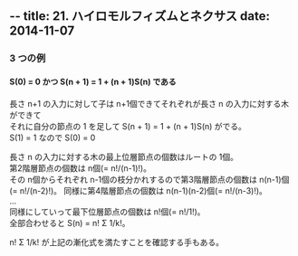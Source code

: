 --
title: 21. ハイロモルフィズムとネクサス
date: 2014-11-07
--

### 3 つの例

#### S(0) = 0 かつ S(n + 1) = 1 + (n + 1)S(n) である

長さ n+1 の入力に対して子は n+1個できてそれぞれが長さ n の入力に対する木ができて  
それに自分の節点の 1 を足して S(n + 1) = 1 + (n + 1)S(n) がでる。  
S(1) = 1 なので S(0) = 0  

長さ n の入力に対する木の最上位層節点の個数はルートの 1個。  
第2階層節点の個数は n個(= n!/(n-1)!)。  
その n個からそれぞれ n-1個の枝分かれするので第3階層節点の個数は n(n-1)個(= n!/(n-2)!)。 
同様に第4階層節点の個数は n(n-1)(n-2)個(= n!/(n-3)!)。  
...  
同様にしていって最下位層節点の個数は n!個(= n!/1!)。  
全部合わせると S(n) = n! Σ 1/k!。  

n! Σ 1/k! が上記の漸化式を満たすことを確認する手もある。  





